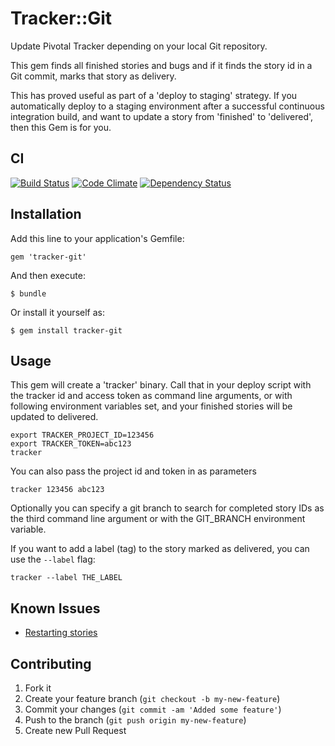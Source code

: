 # Tracker::Git

Update Pivotal Tracker depending on your local Git repository.

This gem finds all finished stories and bugs and if it finds the story id in a Git commit, marks that story as delivery.

This has proved useful as part of a 'deploy to staging' strategy. If you automatically deploy to a staging environment after a successful continuous integration build, and want to update a story from 'finished' to 'delivered', then this Gem is for you.

## CI

[![Build Status](https://secure.travis-ci.org/robb1e/tracker-git.png)](http://travis-ci.org/robb1e/tracker-git)
[![Code Climate](https://codeclimate.com/badge.png)](https://codeclimate.com/github/robb1e/tracker-git)
[![Dependency Status](https://gemnasium.com/robb1e/tracker-git.png)](https://gemnasium.com/robb1e/tracker-git)

## Installation

Add this line to your application's Gemfile:

    gem 'tracker-git'

And then execute:

    $ bundle

Or install it yourself as:

    $ gem install tracker-git

## Usage

This gem will create a 'tracker' binary. Call that in your deploy script with
the tracker id and access token as command line arguments, or with following
environment variables set, and your finished stories will be updated to
delivered.

    export TRACKER_PROJECT_ID=123456
    export TRACKER_TOKEN=abc123
    tracker

You can also pass the project id and token in as parameters

    tracker 123456 abc123

Optionally you can specify a git branch to search for completed story IDs as
the third command line argument or with the GIT\_BRANCH environment variable.

If you want to add a label (tag) to the story marked as delivered, you
can use the `--label` flag:

    tracker --label THE_LABEL


## Known Issues

- [Restarting stories](https://github.com/robb1e/tracker-git/issues/1)

## Contributing

1. Fork it
2. Create your feature branch (`git checkout -b my-new-feature`)
3. Commit your changes (`git commit -am 'Added some feature'`)
4. Push to the branch (`git push origin my-new-feature`)
5. Create new Pull Request
